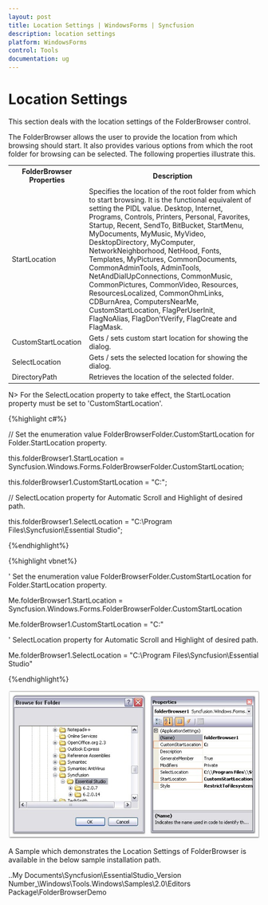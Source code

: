 ```yaml
---
layout: post
title: Location Settings | WindowsForms | Syncfusion
description: location settings
platform: WindowsForms
control: Tools
documentation: ug
---
```


# Location Settings

This section deals with the location settings of the FolderBrowser control.

The FolderBrowser allows the user to provide the location from which browsing should start. It also provides various options from which the root folder for browsing can be selected. The following properties illustrate this.

<table>
<tr>
<th>
FolderBrowser Properties</th><th>
Description</th></tr>
<tr>
<td>
StartLocation</td><td>
Specifies the location of the root folder from which to start browsing. It is the functional equivalent of setting the PIDL value.
Desktop,
Internet,
Programs,
Controls,
Printers,
Personal,
Favorites,
Startup,
Recent,
SendTo,
BitBucket,
StartMenu,
MyDocuments,
MyMusic,
MyVideo,
DesktopDirectory,
MyComputer,
NetworkNeighborhood,
NetHood,
Fonts,
Templates,
MyPictures,
CommonDocuments,
CommonAdminTools,
AdminTools,
NetAndDialUpConnections,
CommonMusic,
CommonPictures,
CommonVideo,
Resources,
ResourcesLocalized,
CommonOhmLinks,
CDBurnArea,
ComputersNearMe,
CustomStartLocation,
FlagPerUserInit,
FlagNoAlias,
FlagDon'tVerify,
FlagCreate and
FlagMask.</td></tr>
<tr>
<td>
CustomStartLocation</td><td>
Gets / sets custom start location for showing the dialog.</td></tr>
<tr>
<td>
SelectLocation</td><td>
Gets / sets the selected location for showing the dialog.</td></tr>
<tr>
<td>
DirectoryPath</td><td>
Retrieves the location of the selected folder.</td></tr>
</table>

N> For the SelectLocation property to take effect, the StartLocation property must be set to 'CustomStartLocation'.

{%highlight c#%}


// Set the enumeration value FolderBrowserFolder.CustomStartLocation for Folder.StartLocation property.

this.folderBrowser1.StartLocation = Syncfusion.Windows.Forms.FolderBrowserFolder.CustomStartLocation;

this.folderBrowser1.CustomStartLocation = "C:";



// SelectLocation property for Automatic Scroll and Highlight of desired path.

this.folderBrowser1.SelectLocation = "C:\\Program Files\\Syncfusion\\Essential Studio";



{%endhighlight%}

{%highlight vbnet%}

' Set the enumeration value FolderBrowserFolder.CustomStartLocation for Folder.StartLocation property.

Me.folderBrowser1.StartLocation = Syncfusion.Windows.Forms.FolderBrowserFolder.CustomStartLocation

Me.folderBrowser1.CustomStartLocation = "C:"



' SelectLocation property for Automatic Scroll and Highlight of desired path.

Me.folderBrowser1.SelectLocation = "C:\\Program Files\\Syncfusion\\Essential Studio"

{%endhighlight%}

 ![](Overview_images/Overview_img410.jpeg) 
 
 
A Sample which demonstrates the Location Settings of FolderBrowser is available in the below sample installation path.

..My Documents\Syncfusion\EssentialStudio\_Version Number_\Windows\Tools.Windows\Samples\2.0\Editors Package\FolderBrowserDemo